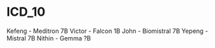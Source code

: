 # ICD_10

Kefeng - Meditron 7B
Victor - Falcon 1B
John - Biomistral 7B
Yepeng - Mistral 7B
Nithin - Gemma ?B
